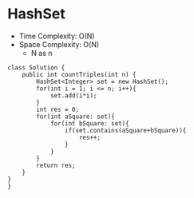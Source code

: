 # HashSet
* Time Complexity: O(N)
* Space Complexity: O(N)
	* N as n
```
class Solution {
    public int countTriples(int n) {
        HashSet<Integer> set = new HashSet();
        for(int i = 1; i <= n; i++){
            set.add(i*i);
        }
        int res = 0;
        for(int aSquare: set){
            for(int bSquare: set){
                if(set.contains(aSquare+bSquare)){
                    res++;
                }
            }
        }
        return res;
    }
}
}
```
